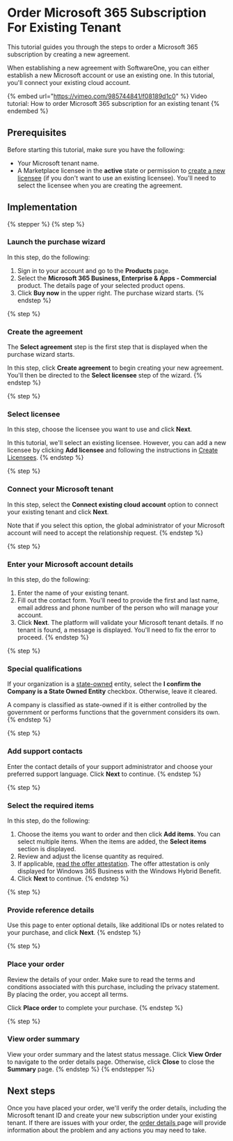 # Order Microsoft 365 Subscription For Existing Tenant

This tutorial guides you through the steps to order a Microsoft 365 subscription by creating a new agreement.

When establishing a new agreement with SoftwareOne, you can either establish a new Microsoft account or use an existing one. In this tutorial, you'll connect your existing cloud account.&#x20;

{% embed url="https://vimeo.com/985744841/f08189d1c0" %}
Video tutorial: How to order Microsoft 365 subscription for an existing tenant
{% endembed %}

## Prerequisites <a href="#howtoorderamicrosoft365subscriptionforanexistingmicrosofttenant-prerequisites" id="howtoorderamicrosoft365subscriptionforanexistingmicrosofttenant-prerequisites"></a>

Before starting this tutorial, make sure you have the following:

* Your Microsoft tenant name.&#x20;
* A Marketplace licensee in the **active** state or permission to [create a new licensee](../../../../modules-and-features/settings/licensees/create-licensees.md) (if you don't want to use an existing licensee). You'll need to select the licensee when you are creating the agreement.&#x20;

## Implementation

{% stepper %}
{% step %}
### Launch the purchase wizard <a href="#launch-the-purchase-wizard" id="launch-the-purchase-wizard"></a>

In this step, do the following:

1. Sign in to your account and go to the **Products** page.&#x20;
2. Select the **Microsoft 365 Business, Enterprise & Apps - Commercial** product. The details page of your selected product opens.&#x20;
3. Click **Buy now** in the upper right. The purchase wizard starts.
{% endstep %}

{% step %}
### Create the agreement

The **Select agreement** step is the first step that is displayed when the purchase wizard starts.

In this step, click **Create agreement** to begin creating your new agreement.  You'll then be directed to the **Select licensee** step of the wizard.
{% endstep %}

{% step %}
### Select licensee

In this step, choose the licensee you want to use and click **Next**.&#x20;

In this tutorial, we'll select an existing licensee. However, you can add a new licensee by clicking **Add licensee** and following the instructions in [Create Licensees](../../../../modules-and-features/settings/licensees/create-licensees.md).
{% endstep %}

{% step %}
### Connect your Microsoft tenant

In this step, select the **Connect existing cloud account** option to connect your existing tenant and click **Next**.&#x20;

Note that if you select this option, the global administrator of your Microsoft account will need to accept the relationship request.
{% endstep %}

{% step %}
### Enter your Microsoft account details

In this step, do the following:

1. Enter the name of your existing tenant.
2. Fill out the contact form. You'll need to provide the first and last name, email address and phone number of the person who will manage your account.&#x20;
3. Click **Next**. The platform will validate your Microsoft tenant details. If no tenant is found, a message is displayed. You'll need to fix the error to proceed.
{% endstep %}

{% step %}
### Special qualifications

If your organization is a [state-owned](https://www.microsoft.com/en-us/legal/compliance/anticorruption/criteria) entity, select the **I confirm the Company is a State Owned Entity** checkbox. Otherwise, leave it cleared.&#x20;

A company is classified as state-owned if it is either controlled by the government or performs functions that the government considers its own.
{% endstep %}

{% step %}
### Add support contacts

Enter the contact details of your support administrator and choose your preferred support language. Click **Next** to continue.
{% endstep %}

{% step %}
### Select the required items

In this step, do the following:

1. Choose the items you want to order and then click **Add items**. You can select multiple items. When the items are added, the **Select items** section is displayed.
2. Review and adjust the license quantity as required.
3. If applicable, [read the offer attestation](../../faqs/what-is-offer-attestation.md). The offer attestation is only displayed for Windows 365 Business with the Windows Hybrid Benefit.&#x20;
4. Click **Next** to continue.
{% endstep %}

{% step %}
### Provide reference details

Use this page to enter optional details, like additional IDs or notes related to your purchase, and click **Next**.
{% endstep %}

{% step %}
### Place your order

Review the details of your order. Make sure to read the terms and conditions associated with this purchase, including the privacy statement. By placing the order, you accept all terms.

Click **Place order** to complete your purchase.
{% endstep %}

{% step %}
### View order summary

View your order summary and the latest status message. Click **View Order** to navigate to the order details page. Otherwise, click **Close** to close the **Summary** page.
{% endstep %}
{% endstepper %}

## Next steps

Once you have placed your order, we'll verify the order details, including the Microsoft tenant ID and create your new subscription under your existing tenant. If there are issues with your order, the [order details ](https://docs.platform.softwareone.com/modules-and-features/marketplace/orders#subscription-details)page will provide information about the problem and any actions you may need to take.
